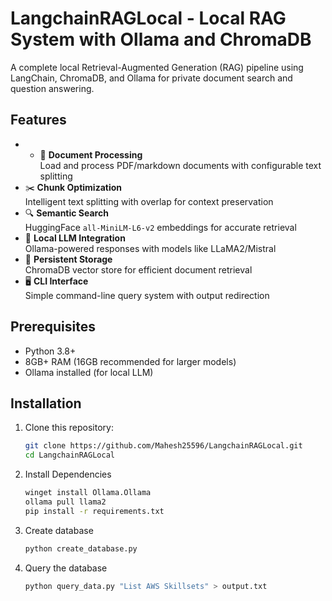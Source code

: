 # LangchainRAGLocal - Local RAG System with Ollama and ChromaDB

A complete local Retrieval-Augmented Generation (RAG) pipeline using LangChain, ChromaDB, and Ollama for private document search and question answering.

## Features

- - 📂 **Document Processing**  
  Load and process PDF/markdown documents with configurable text splitting
- ✂️ **Chunk Optimization**  
  Intelligent text splitting with overlap for context preservation
- 🔍 **Semantic Search**  
  HuggingFace `all-MiniLM-L6-v2` embeddings for accurate retrieval
- 🤖 **Local LLM Integration**  
  Ollama-powered responses with models like LLaMA2/Mistral
- 💾 **Persistent Storage**  
  ChromaDB vector store for efficient document retrieval
- 🖥️ **CLI Interface**  
  Simple command-line query system with output redirection

## Prerequisites

- Python 3.8+
- 8GB+ RAM (16GB recommended for larger models)
- Ollama installed (for local LLM)

## Installation

1. Clone this repository:
   ```bash
   git clone https://github.com/Mahesh25596/LangchainRAGLocal.git
   cd LangchainRAGLocal
   ```

2. Install Dependencies

    ```bash
    winget install Ollama.Ollama
    ollama pull llama2
    pip install -r requirements.txt
    ```

3. Create database
    ```bash
    python create_database.py
    ```
4. Query the database

    ```bash
    python query_data.py "List AWS Skillsets" > output.txt
    ```
